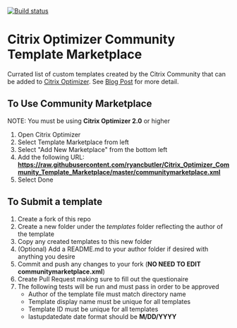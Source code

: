 [![Build status](https://ci.appveyor.com/api/projects/status/ji7x6c05hnv0ik3o/branch/master?svg=true)](https://ci.appveyor.com/project/ryancbutler/citrix-optimizer-community-template-marketplace/branch/master)

# Citrix Optimizer Community Template Marketplace
Currated list of custom templates created by the Citrix Community that can be added to [Citrix Optimizer](https://support.citrix.com/article/CTX224676). See [Blog Post](https://www.techdrabble.com/citrix/35-citrix-optimizer-community-template-marketplace) for more detail.

## To Use Community Marketplace
NOTE: You must be using **Citrix Optimizer 2.0** or higher

1. Open Citrix Optimizer
2. Select Template Marketplace from left
3. Select "Add New Marketplace" from the bottom left
4. Add the following URL:
**https://raw.githubusercontent.com/ryancbutler/Citrix_Optimizer_Community_Template_Marketplace/master/communitymarketplace.xml**
5. Select Done

## To Submit a template

1. Create a fork of this repo
2. Create a new folder under the *templates* folder reflecting the author of the template
3. Copy any created templates to this new folder
4. (Optional) Add a README.md to your author folder if desired with anything you desire
5. Commit and push any changes to your fork (**NO NEED TO EDIT communitymarketplace.xml**)
6. Create Pull Request making sure to fill out the questionaire
7. The following tests will be run and must pass in order to be approved
    - Author of the template file must match directory name
    - Template display name must be unique for all templates
    - Template ID must be unique for all templates
    - lastupdatedate date format should be **M/DD/YYYY**
